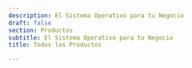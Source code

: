 ```yaml
---
description: El Sistema Operativo para tu Negocio
draft: false
section: Productos
subtitle: El Sistema Operativo para tu Negocio
title: Todos los Productos

---
```



